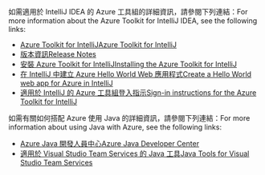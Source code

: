 <span data-ttu-id="2e879-101">如需適用於 IntelliJ IDEA 的 Azure 工具組的詳細資訊，請參閱下列連結：</span><span class="sxs-lookup"><span data-stu-id="2e879-101">For more information about the Azure Toolkit for IntelliJ IDEA, see the following links:</span></span> 

* [<span data-ttu-id="2e879-102">Azure Toolkit for IntelliJ</span><span class="sxs-lookup"><span data-stu-id="2e879-102">Azure Toolkit for IntelliJ</span></span>](../intellij/azure-toolkit-for-intellij.md) 
* [<span data-ttu-id="2e879-103">版本資訊</span><span class="sxs-lookup"><span data-stu-id="2e879-103">Release Notes</span></span>](https://github.com/Microsoft/azure-tools-for-java/releases) 
* [<span data-ttu-id="2e879-104">安裝 Azure Toolkit for IntelliJ</span><span class="sxs-lookup"><span data-stu-id="2e879-104">Installing the Azure Toolkit for IntelliJ</span></span>](../intellij/azure-toolkit-for-intellij-installation.md) 
* [<span data-ttu-id="2e879-105">在 IntelliJ 中建立 Azure Hello World Web 應用程式</span><span class="sxs-lookup"><span data-stu-id="2e879-105">Create a Hello World web app for Azure in IntelliJ</span></span>](../intellij/azure-toolkit-for-intellij-create-hello-world-web-app.md) 
* [<span data-ttu-id="2e879-106">適用於 IntelliJ 的 Azure 工具組登入指示</span><span class="sxs-lookup"><span data-stu-id="2e879-106">Sign-in instructions for the Azure Toolkit for IntelliJ</span></span>](../intellij/azure-toolkit-for-intellij-sign-in-instructions.md) 

<span data-ttu-id="2e879-107">如需有關如何搭配 Azure 使用 Java 的詳細資訊，請參閱下列連結：</span><span class="sxs-lookup"><span data-stu-id="2e879-107">For more information about using Java with Azure, see the following links:</span></span> 

* [<span data-ttu-id="2e879-108">Azure Java 開發人員中心</span><span class="sxs-lookup"><span data-stu-id="2e879-108">Azure Java Developer Center</span></span>](https://azure.microsoft.com/develop/java/) 
* [<span data-ttu-id="2e879-109">適用於 Visual Studio Team Services 的 Java 工具</span><span class="sxs-lookup"><span data-stu-id="2e879-109">Java Tools for Visual Studio Team Services</span></span>](https://java.visualstudio.com/) 
<!-- TODO: Add URLs for Java in VSCode here --> 
